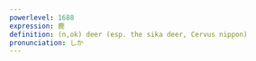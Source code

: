 ```yaml
---
powerlevel: 1688
expression: 鹿
definition: (n,ok) deer (esp. the sika deer, Cervus nippon)
pronunciation: しか
---
```

